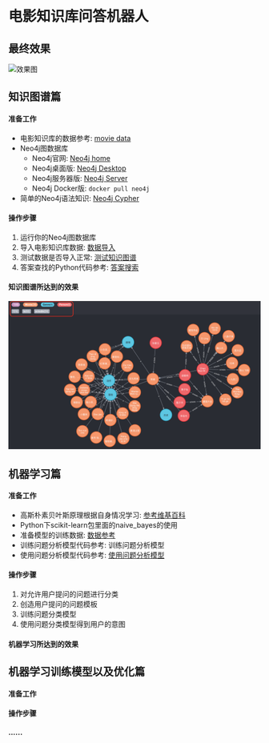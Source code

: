 # 电影知识库问答机器人

## 最终效果

![效果图](https://raw.githubusercontent.com/Mrzhang3389/chatbot/master/assets/example.png)

## 知识图谱篇

#### 准备工作

- 电影知识库的数据参考: [movie data](https://github.com/Mrzhang3389/chatbot/tree/master/KnowledgeGraph/movie_data)
- Neo4j图数据库
  - Neo4j官网: [Neo4j home](https://neo4j.com/)
  - Neo4j桌面版: [Neo4j Desktop](https://neo4j.com/download-center/#desktop)
  - Neo4j服务器版: [Neo4j Server](https://neo4j.com/download-center/#community)
  - Neo4j Docker版:  `docker pull neo4j`
- 简单的Neo4j语法知识: [Neo4j Cypher](https://neo4j.com/docs/cypher-refcard/current/)

#### 操作步骤

1. 运行你的Neo4j图数据库
2. 导入电影知识库数据: [数据导入](https://github.com/Mrzhang3389/chatbot/tree/master/KnowledgeGraph#%E4%BA%8C-%E5%AF%BC%E5%85%A5%E6%95%B0%E6%8D%AE)
3. 测试数据是否导入正常: [测试知识图谱](https://github.com/Mrzhang3389/chatbot/tree/master/KnowledgeGraph#%E4%B8%89-%E4%BD%BF%E7%94%A8%E6%95%B0%E6%8D%AE)
4. 答案查找的Python代码参考: [答案搜索](https://github.com/Mrzhang3389/chatbot/blob/master/KnowledgeGraph/get_answer.py)

#### 知识图谱所达到的效果

![知识图谱效果图](知识图谱效果图.png)

## 机器学习篇

#### 准备工作

- 高斯朴素贝叶斯原理根据自身情况学习: [参考维基百科](https://zh.wikipedia.org/wiki/%E6%9C%B4%E7%B4%A0%E8%B4%9D%E5%8F%B6%E6%96%AF%E5%88%86%E7%B1%BB%E5%99%A8#%E9%AB%98%E6%96%AF%E5%96%AE%E7%B4%94%E8%B2%9D%E6%B0%8F)
- Python下scikit-learn包里面的naive_bayes的使用
- 准备模型的训练数据: [数据参考](https://github.com/Mrzhang3389/chatbot/tree/master/MachineLearning/train_model/data)
- 训练问题分析模型代码参考: 训练问题分析模型
- 使用问题分析模型代码参考: [使用问题分析模型](https://github.com/Mrzhang3389/chatbot/blob/master/MachineLearning/analyze_question.py)

#### 操作步骤

1. 对允许用户提问的问题进行分类
2. 创造用户提问的问题模板
3. 训练问题分类模型
4. 使用问题分类模型得到用户的意图

#### 机器学习所达到的效果



## 机器学习训练模型以及优化篇

#### 准备工作



#### 操作步骤



#### ......